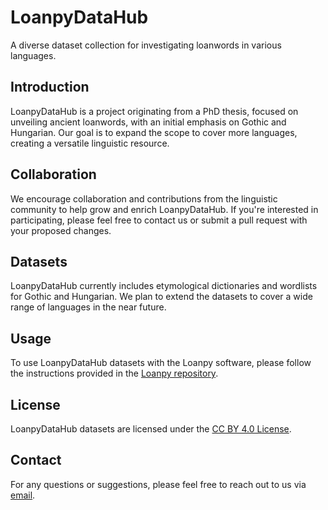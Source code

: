 # LoanpyDataHub

A diverse dataset collection for investigating loanwords in various languages.

## Introduction

LoanpyDataHub is a project originating from a PhD thesis, focused on unveiling ancient loanwords, with an initial emphasis on Gothic and Hungarian. Our goal is to expand the scope to cover more languages, creating a versatile linguistic resource.

## Collaboration

We encourage collaboration and contributions from the linguistic community to help grow and enrich LoanpyDataHub. If you're interested in participating, please feel free to contact us or submit a pull request with your proposed changes.

## Datasets

LoanpyDataHub currently includes etymological dictionaries and wordlists for Gothic and Hungarian. We plan to extend the datasets to cover a wide range of languages in the near future.

## Usage

To use LoanpyDataHub datasets with the Loanpy software, please follow the instructions provided in the [Loanpy repository](https://github.com/martino-vic/loanpy).

## License

LoanpyDataHub datasets are licensed under the [CC BY 4.0 License](https://creativecommons.org/licenses/by/4.0/).

## Contact

For any questions or suggestions, please feel free to reach out to us via [email](mailto:viktor_martinovic@$removethis$eva.mpg.de).
